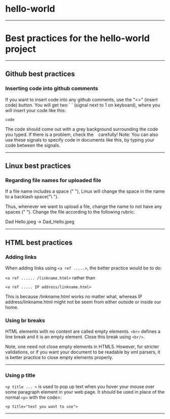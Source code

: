 # hello-world
<hr>
<h1>Best practices for the hello-world project</h1>
<hr>

<h2>Github best practices</h2>
<h3>Inserting code into github comments</h3>
If you want to insert code into any github comments, use the "<>" (insert code) button. You will get two ` ` (signal next to 1 on keyboard), where you will insert your code like this:

`code`

The code should come out with a grey background surrounding the code you typed. 
If there is a problem, check the ` ` carefully!
Note: You can also use these signals to specify code in documents like this, by typing your code between the signals.

<hr>

<h2>Linux best practices</h2>
<h3>Regarding file names for uploaded file</h3>
If a file name includes a space (" "), Linux will change the space in the name to a backlash space("\ ").

Thus, whenever we want to upload a file, change the name to not have any spaces (" ").
Change the file according to the following rubric:

Dad Hello.jpeg -> Dad_Hello.jpeg

<hr>

<h2>HTML best practices</h2>
<h3>Adding links</h3>

When adding links using `<a ref .....>`, the better practice would be to do:

`<a ref ...... /linkname.html>` rather than

`<a ref ..... IP address/linkname.html>`

This is because /linkname.html works no matter what, whereas IP address/linkname.html might not be seem from either outside or inside our home.

<h3>Using br breaks</h3>

 HTML elements with no content are called empty elements.
`<br>` defines a line break and it is an empty element.
Close this break using `<br/>`. 

Note, one need not close empty elements in HTML5. However, for stricter validations, or if you want your document to be readable by xml parsers, it is better practice to close empty elements properly.

<hr>

<h3>Using p title</h3>

`<p title ... >` is used to pop up text when you hover your mouse over some paragraph element in your web page. It should be used in place of the normal `<p>` with the code>: 

`<p title="text you want to use">`
  
<hr>
